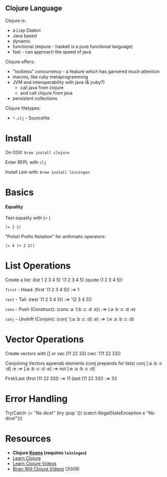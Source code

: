 Clojure Language
----------------

Clojure is:
- a Lisp Dialect
- Java based
- dynamic
- functional (impure - haskell is a pure functional language)
- fast - can approach the speed of java

Clojure offers:
- "lockless" concurrency - a feature which has garnered much attention
- macros, like ruby metaprogramming
- JVM and interoperability with java (& jruby?)
  - call java from clojure
  - and call clojure from java
- persistent collections

Clojure filetypes:
- `*.clj` - Sourcefile

Install
=======

On OSX: `brew install clojure`

Enter REPL with `clj`

Install Lein with: `brew install leiningen`

Basics
======

#### Equality

Test equality with (= )

```
(= 1 1)
```

"Polish Prefix Notation" for arithmatic operators:
```
(= 4 (+ 2 2))
```

List Operations
===============

Create a list:
    (list 1 2 3 4 5)
    '(1 2 3 4 5)
    (quote (1 2 3 4 5))

`first` - Head:
    (first '(1 2 3 4 5))
    :=> 1

`rest` - Tail:
    (rest '(1 2 3 4 5))
    :=> '(2 3 4 5))

`cons` - Push (Construct):
    (cons :a '(:b :c :d :e))
    :=> (:a :b :c :d :e)

`conj` - Unshift (Conjoin):
    (conj '(:a :b :c :d) :e)
    :=> (:e :a :b :c :d)

Vector Operations
=================

Create vectors with [] or vec
    [11 22 33]
    (vec '(11 22 33))

Conjoining Vectors appends elements (conj prepends for lists)
    conj [:a :b :c :d] :e
    :=> [:a :b :c :d :e] :=> not [:e :a :b :c :d]

First/Last
    (first [11 22 33])
    :=> 11
    (last [11 22 33])
    :=> 33

Error Handling
==============

Try/Catch:
    (= "No dice!" (try
      (pop '())
      (catch IllegalStateException e
        "No dice!")))

Resources
=========

- **Clojure [Koans](https://github.com/functional-koans/clojure-koans) (requires `leiningen`)**
- [Learn Clojure](http://learn-clojure.com/)
- [Learn Clojure Videos](http://learn-clojure.com/closure_videos.html)
- [Brian Will Clojure Videos](http://www.youtube.com/watch?v=Aoeav_T1ARU&list=PLAC43CFB134E85266) (2009)
